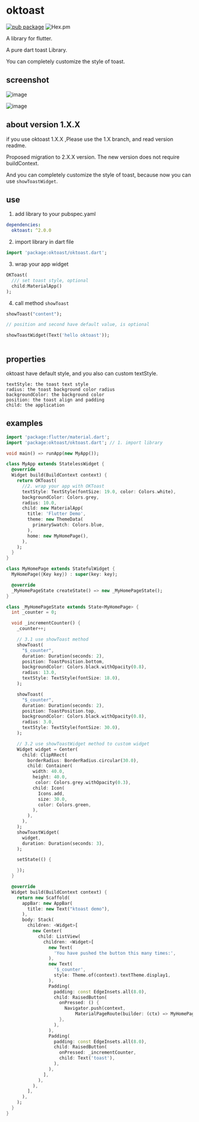 # oktoast

[![pub package](https://img.shields.io/pub/v/oktoast.svg)](https://pub.dartlang.org/packages/oktoast)
![Hex.pm](https://img.shields.io/hexpm/l/plug.svg)

A library for flutter.

A pure dart toast Library.

You can completely customize the style of toast.

## screenshot

![image](https://github.com/CaiJingLong/some_asset/blob/master/ktoast2.gif)

![image](https://github.com/CaiJingLong/some_asset/blob/master/oktoast_2.png)

## about version 1.X.X
if you use oktoast 1.X.X ,Please use the 1.X branch, and read version readme.

Proposed migration to 2.X.X version. The new version does not require buildContext. 

And you can completely customize the style of toast, because now you can use `showToastWidget`.

## use

1.  add library to your pubspec.yaml

```yaml
dependencies:
  oktoast: ^2.0.0
```

2.  import library in dart file

```dart
import 'package:oktoast/oktoast.dart';
```

3.  wrap your app widget

```dart
OKToast(
  /// set toast style, optional
  child:MaterialApp()
);
```

4.  call method `showToast`

```dart
showToast("content");

// position and second have default value, is optional

showToastWidget(Text('hello oktoast'));
```

```dart
```

## properties

oktoast have default style, and you also can custom textStyle.

```properties
textStyle: the toast text style
radius: the toast background color radius
backgroundColor: the background color
position: the toast align and padding
child: the application
```

## examples

```dart
import 'package:flutter/material.dart';
import 'package:oktoast/oktoast.dart'; // 1. import library

void main() => runApp(new MyApp());

class MyApp extends StatelessWidget {
  @override
  Widget build(BuildContext context) {
    return OKToast(
      //2. wrap your app with OKToast
      textStyle: TextStyle(fontSize: 19.0, color: Colors.white),
      backgroundColor: Colors.grey,
      radius: 10.0,
      child: new MaterialApp(
        title: 'Flutter Demo',
        theme: new ThemeData(
          primarySwatch: Colors.blue,
        ),
        home: new MyHomePage(),
      ),
    );
  }
}

class MyHomePage extends StatefulWidget {
  MyHomePage({Key key}) : super(key: key);

  @override
  _MyHomePageState createState() => new _MyHomePageState();
}

class _MyHomePageState extends State<MyHomePage> {
  int _counter = 0;

  void _incrementCounter() {
    _counter++;

    // 3.1 use showToast method
    showToast(
      "$_counter",
      duration: Duration(seconds: 2),
      position: ToastPosition.bottom,
      backgroundColor: Colors.black.withOpacity(0.8),
      radius: 13.0,
      textStyle: TextStyle(fontSize: 18.0),
    );

    showToast(
      "$_counter",
      duration: Duration(seconds: 2),
      position: ToastPosition.top,
      backgroundColor: Colors.black.withOpacity(0.8),
      radius: 3.0,
      textStyle: TextStyle(fontSize: 30.0),
    );

    // 3.2 use showToastWidget method to custom widget
    Widget widget = Center(
      child: ClipRRect(
        borderRadius: BorderRadius.circular(30.0),
        child: Container(
          width: 40.0,
          height: 40.0,
           color: Colors.grey.withOpacity(0.3),
          child: Icon(
            Icons.add,
            size: 30.0,
            color: Colors.green,
          ),
        ),
      ),
    );
    showToastWidget(
      widget,
      duration: Duration(seconds: 3),
    );

    setState(() {

    });
  }

  @override
  Widget build(BuildContext context) {
    return new Scaffold(
      appBar: new AppBar(
        title: new Text("ktoast demo"),
      ),
      body: Stack(
        children: <Widget>[
          new Center(
            child: ListView(
              children: <Widget>[
                new Text(
                  'You have pushed the button this many times:',
                ),
                new Text(
                  '$_counter',
                  style: Theme.of(context).textTheme.display1,
                ),
                Padding(
                  padding: const EdgeInsets.all(8.0),
                  child: RaisedButton(
                    onPressed: () {
                      Navigator.push(context,
                          MaterialPageRoute(builder: (ctx) => MyHomePage()));
                    },
                  ),
                ),
                Padding(
                  padding: const EdgeInsets.all(8.0),
                  child: RaisedButton(
                    onPressed: _incrementCounter,
                    child: Text('toast'),
                  ),
                ),
              ],
            ),
          ),
        ],
      ),
    );
  }
}


```
